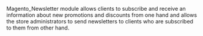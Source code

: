 Magento_Newsletter module allows clients to subscribe and receive an information about new promotions and discounts from one hand and allows the store administrators to send newsletters to clients who are subscribed to them from other hand.
